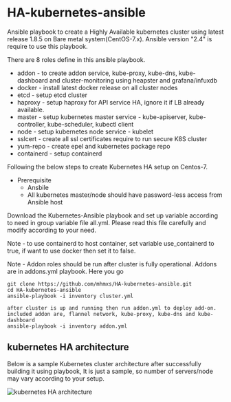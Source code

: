 # HA-kubernetes-ansible
Ansible playbook to create a Highly Available kubernetes cluster using latest release 1.8.5 on Bare metal system(CentOS-7.x).
Ansible version "2.4" is require to use this playbook.

There are 8 roles define in this ansible playbook.
- addon - to create addon service, kube-proxy, kube-dns, kube-dashboard and cluster-monitoring using heapster and grafana/infuxdb
- docker - install latest docker release on all cluster nodes
- etcd - setup etcd cluster
- haproxy - setup haproxy for API service HA, ignore it if LB already available.
- master - setup kubernetes master service - kube-apiserver, kube-controller, kube-scheduler, kubectl client
- node - setup kubernetes node service - kubelet
- sslcert - create all ssl certificates require to run secure K8S cluster
- yum-repo - create epel and kubernetes package repo
- containerd - setup containerd 

Following the below steps to create Kubernetes HA setup on Centos-7.
- Prerequisite
  - Ansbile
  - All kubernetes master/node should have password-less access from Ansible host

Download the Kubernetes-Ansible playbook and set up variable according to need in group variable file
all.yml. Please read this file carefully and modify according to your need. 

Note - to use containerd to host container, set variable use_containerd to true, if want to use docker then set it to false.

Note - Addon roles should be run after cluster is fully operational. Addons are in addons.yml playbook.
Here you go
```
git clone https://github.com/mhmxs/HA-kubernetes-ansible.git
cd HA-kubernetes-ansible
ansible-playbook -i inventory cluster.yml

after cluster is up and running then run addon.yml to deploy add-on.
included addon are, flannel network, kube-proxy, kube-dns and kube-dashboard
ansible-playbook -i inventory addon.yml
```



## kubernetes HA architecture
Below is a sample Kubernetes cluster architecture after successfully building it using playbook, It is just a sample, so number of servers/node may vary according to your setup.

![kubernetes HA architecture](kubernetes_architecture.png)


